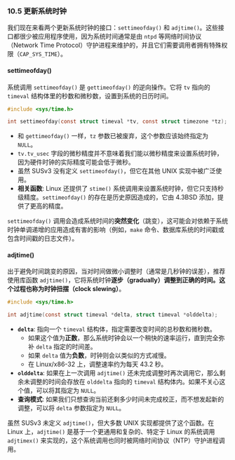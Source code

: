 ### **10.5 更新系统时钟**

我们现在来看两个更新系统时钟的接口：`settimeofday()` 和 `adjtime()`。这些接口都很少被应用程序使用，因为系统时间通常是由 `ntpd` 等网络时间协议（Network Time Protocol）守护进程来维护的，并且它们需要调用者拥有特殊权限（`CAP_SYS_TIME`）。

#### **settimeofday()**

系统调用 `settimeofday()` 是 `gettimeofday()` 的逆向操作。它将 `tv` 指向的 `timeval` 结构体里的秒数和微秒数，设置到系统的日历时间。

```c
#include <sys/time.h>

int settimeofday(const struct timeval *tv, const struct timezone *tz);
```

  * 和 `gettimeofday()` 一样，`tz` 参数已被废弃，这个参数应该始终指定为 `NULL`。
  * `tv.tv_usec` 字段的微秒精度并不意味着我们能以微秒精度来设置系统时钟，因为硬件时钟的实际精度可能会低于微秒。
  * 虽然 SUSv3 没有定义 `settimeofday()`，但它在其他 UNIX 实现中被广泛使用。
  * **相关函数**: Linux 还提供了 `stime()` 系统调用来设置系统时钟，但它只支持秒级精度。`settimeofday()` 的存在是历史原因造成的，它由 4.3BSD 添加，提供了更高的精度。

`settimeofday()` 调用会造成系统时间的**突然变化**（跳变），这可能会对依赖于系统时钟单调递增的应用造成有害的影响（例如，`make` 命令、数据库系统的时间戳或包含时间戳的日志文件）。

#### **adjtime()**

出于避免时间跳变的原因，当对时间做微小调整时（通常是几秒钟的误差），推荐使用库函数 `adjtime()`，它将系统时钟**逐步（gradually）调整到正确的时间。这个过程也称为时钟扭摆（clock slewing）**。

```c
#include <sys/time.h>

int adjtime(const struct timeval *delta, struct timeval *olddelta);
```

  * **`delta`**: 指向一个 `timeval` 结构体，指定需要改变时间的总秒数和微秒数。
      * 如果这个值为**正数**，那么系统时钟会以一个稍快的速率运行，直到完全弥补 `delta` 指定的时间差。
      * 如果 `delta` 值为**负数**，时钟则会以类似的方式减慢。
      * 在 Linux/x86-32 上，调整速率约为每天 43.2 秒。
  * **`olddelta`**: 如果在上一次调用 `adjtime()` 还未完成调整时再次调用它，那么剩余未调整的时间会存放在 `olddelta` 指向的 `timeval` 结构体内。如果不关心这个值，可以将其指定为 `NULL`。
  * **查询模式**: 如果我们只想查询当前还剩多少时间未完成校正，而不想发起新的调整，可以将 `delta` 参数指定为 `NULL`。

虽然 SUSv3 未定义 `adjtime()`，但大多数 UNIX 实现都提供了这个函数。在 Linux 上，`adjtime()` 是基于一个更通用和复杂的、特定于 Linux 的系统调用 `adjtimex()` 来实现的，这个系统调用也同时被网络时间协议（NTP）守护进程调用。
